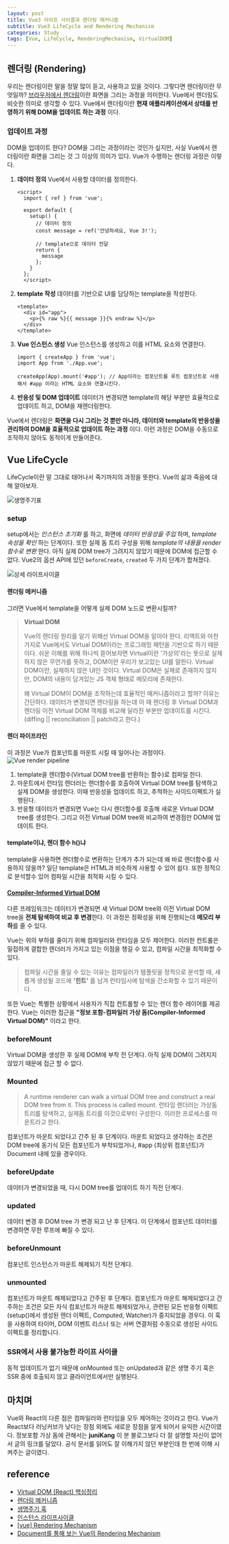 ```yaml
---
layout: post
title: Vue3 라이프 사이클과 렌더링 매커니즘
subtitle: Vue3 LifeCycle and Rendering Mechanism
categories: Study
tags: [Vue, LifeCycle, RenderingMechanism, VirtualDOM]
---
```


## 렌더링 (Rendering)

우리는 렌더링이란 말을 정말 많이 듣고, 사용하고 있을 것이다. 그렇다면 렌더링이란 무엇일까?
[브라우저에서 렌더링](https://developer.mozilla.org/ko/docs/Web/Performance/How_browsers_work)이란 화면을 그리는 과정을 의미한다.
Vue에서 렌더링도 비슷한 의미로 생각할 수 있다. Vue에서 렌더링이란 **현재 애플리케이션에서 상태를 반영하기 위해 DOM을 업데이트 하는 과정** 이다.

### 업데이트 과정

DOM을 업데이트 한다? DOM을 그리는 과정이라는 것인가 싶지만, 사실 Vue에서 렌더링이란 화면을 그리는 것 그 이상의 의미가 있다.
Vue가 수행하는 렌더링 과정은 이렇다.

1. **데이터 정의**
  Vue에서 사용할 데이터를 정의한다.

    ```Vue
    <script>
      import { ref } from 'vue';

      export default {
        setup() {
          // 데이터 정의
          const message = ref('안녕하세요, Vue 3!');

          // template으로 데이터 전달
          return {
            message
          };
        }
      };
      </script>
    ```

1. **template 작성**
  데이터를 기반으로 UI를 담당하는 template을 작성한다.

    ```Vue
    <template>
      <div id="app">
        <p>{% raw %}{{ message }}{% endraw %}</p>
      </div>
    </template>
    ```

1. **Vue 인스턴스 생성**
  Vue 인스턴스를 생성하고 이를 HTML 요소와 연결한다.

    ````Vue
    import { createApp } from 'vue';
    import App from './App.vue';

    createApp(App).mount('#app'); // App이라는 컴포넌트를 루트 컴포넌트로 사용해서 #app 이라는 HTML 요소와 연결시킨다.
    ````

1. **반응성 및 DOM 업데이트**
  데이터가 변경되면 template의 해당 부분만 효율적으로 업데이트 하고, DOM을 재렌더링한다.

Vue에서 렌더링은 **화면을 다시 그리는 것 뿐만 아니라, 데이터와 template의 반응성을 관리하여 DOM을 효율적으로 업데이트 하는 과정** 이다.
이런 과정은 DOM을 수동으로 조작하지 않아도 동적이게 만들어준다.

## Vue LifeCycle

LifeCycle이란 말 그대로 태어나서 죽기까지의 과정을 뜻한다. Vue의 삶과 죽음에 대해 알아보자.

![생명주기표](https://ko.vuejs.org/assets/lifecycle.d3fe54ca.png)

### setup

setup에서는 _인스턴스 초기화_ 를 하고, 화면에 _데이터 반응성을 주입_ 하며, _template 속성을 확인_ 하는 단계이다.
또한 실제 돔 트리 구성을 위해 _template의 내용을 render함수로 변환_ 한다. 아직 실제 DOM tree가 그려지지 않았기 때문에 DOM에 접근할 수 없다.
Vue2의 옵션 API에 있던 `beforeCreate`, `created` 두 가지 단계가 합쳐졌다.

![상세 라이프사이클](https://joshua1988.github.io/vue-camp/assets/img/lifecycle.dcbe29f6.png)

#### 렌더링 메커니즘

그러면 Vue에서 template을 어떻게 실제 DOM 노드로 변환시킬까?

> **Virtual DOM**
>
> Vue의 렌더링 원리를 알기 위해선 Virtual DOM을 알아야 한다. 리엑트와 마찬가지로 Vue에서도 Virtual DOM이라는 프로그래밍 패턴을 기반으로 하기 때문이다.
> 쉬운 이해를 위해 하나씩 뜯어보자면 Virtual이란 '가상의'라는 뜻으로 실제하지 않은 무언가를 뜻하고, DOM이란 우리가 보고있는 UI를 말한다.
> Virtual DOM이란, 실제하지 않은 UI인 것이다. Virtual DOM은 실제로 존재하지 않지만, DOM의 내용이 담겨있는 JS 객체 형태로 메모리에 존재한다.
>
> 왜 Virtual DOM이 DOM을 조작하는데 효율적인 매커니즘이라고 할까?
> 이유는 간단하다. 데이터가 변경되면 렌더링을 하는데 이 때 렌더링 후 Virtual DOM과 렌더링 이전 Virtual DOM 객체를 비교해 달라진 부분만 업데이트를 시킨다. (diffing || reconciliation || patch라고 한다.)

#### 렌더 파이프라인

이 과정은 Vue가 컴포넌트를 마운트 시킬 때 일어나는 과정이다.
![Vue render pipeline](https://ko.vuejs.org/assets/render-pipeline.879c8dc5.png)

1. template을 렌더함수(Virtual DOM tree를 반환하는 함수)로 컴파일 한다.
2. 마운트에서 런타임 렌더러는 렌더함수를 호출하여 Virtual DOM tree를 탐색하고 실제 DOM을 생성한다. 이때 반응성을 업데이트 하고, 추척하는 사이드이펙트가 실행된다.
3. 반응형 데이터가 변경되면 Vue는 다시 렌더함수를 호출해 새로운 Virtual DOM tree를 생성한다. 그리고 이전 Virtual DOM tree와 비교하여 변경점만 DOM에 업데이트 한다.

#### template이냐, 렌더 함수 h()냐

template을 사용하면 렌더함수로 변환하는 단계가 추가 되는데 왜 바로 렌더함수를 사용하지 않을까?
일단 template은 HTML과 비슷하게 사용할 수 있어 쉽다. 또한 정적으로 분석할수 있어 컴파일 시간을 최적화 시킬 수 있다.

#### [Compiler-Informed Virtual DOM](https://junikang.tistory.com/m/754)

다른 프레임워크는 데이터가 변경되면 새 Virtual DOM tree와 이전 Virtual DOM tree을 **전체 탐색하여 비교 후 변경**한다. 이 과정은 정확성을 위해 진행되는데 **메모리 부하**를 줄 수 있다.

Vue는 위의 부하를 줄이기 위해 컴파일러와 런타임을 모두 제어한다. 이러한 컨트롤은 밀접하게 결합한 렌더러가 가지고 있는 이점을 챙길 수 있고, 컴파일 시간을 최적화할 수 있다.
> 컴파일 시간을 줄일 수 있는 이유는 컴파일러가 템플릿을 정적으로 분석할 때, 새롭게 생성될 코드에 **'힌트'** 를 남겨 런타임시에 탐색을 간소화할 수 있기 때문이다.

또한 Vue는 특별한 상황에서 사용자가 직접 컨트롤할 수 있는 렌더 함수 레이어를 제공한다.
Vue는 이러한 접근을 **"정보 포함-컴파일러 가상 돔(Compiler-Informed Virtual DOM)"** 이라고 한다.

### beforeMount

Virtual DOM을 생성한 후 실제 DOM에 부착 전 단계다. 아직 실제 DOM이 그려지지 않았기 때문에 접근 할 수 없다.

### Mounted

> A runtime renderer can walk a virtual DOM tree and construct a real DOM tree from it. This process is called mount.
> 런타임 렌더러는 가상돔 트리를 탐색하고, 실제돔 트리를 이것으로부터 구성한다. 이러한 프로세스를 마운트라고 한다.

컴포넌트가 마운트 되었다고 간주 된 후 단계이다. 마운트 되었다고 생각하는 조건은 DOM tree에 동기식 모든 컴포넌트가 부착되었거나, #app (최상위 컴포넌트)가 Document 내에 있을 경우이다.

### beforeUpdate

데이터가 변경되었을 때, 다시 DOM tree를 업데이트 하기 직전 단계다.

### updated

데이터 변경 후 DOM tree 가 변경 되고 난 후 단계다. 이 단계에서 컴포넌트 데이터를 변경하면 무한 루프에 빠질 수 있다.

### beforeUnmount

컴포넌트 인스턴스가 마운트 해제되기 직전 단계다.

### unmounted

컴포넌트가 마운트 해제되었다고 간주된 후 단계다. 컴포넌트가 마운트 해제되었다고 간주하는 조건은 모든 자식 컴포넌트가 마운트 해제되었거나, 관련된 모든 반응형 이펙트(setup()에서 생성된 렌더 이펙트, Computed, Watcher)가 중지되었을 경우다. 이 훅을 사용하여 타이머, DOM 이벤트 리스너 또는 서버 연결처럼 수동으로 생성된 사이드 이펙트를 정리합니다.

### SSR에서 사용 불가능한 라이프 사이클

동적 업데이트가 없기 때문에 onMounted 또는 onUpdated과 같은 생명 주기 훅은 SSR 중에 호출되지 않고 클라이언트에서만 실행된다.

## 마치며

Vue와 React의 다른 점은 컴파일러와 런타임을 모두 제어하는 것이라고 한다. Vue가 React보다 러닝커브가 낮다는 장점 외에도 새로운 장점을 알게 되어서 유익한 시간이였다.
정보포함 가상 돔에 관해서는 **juniKang** 이 분 블로그보다 더 잘 설명할 자신이 없어서 글의 링크를 달았다. 공식 문서를 읽어도 잘 이해가지 않던 부분인데 한 번에 이해 시켜주는 글이였다.

## reference

- [Virtual DOM (React) 핵심정리](https://callmedevmomo.medium.com/virtual-dom-react-%ED%95%B5%EC%8B%AC%EC%A0%95%EB%A6%AC-bfbfcecc4fbb)
- [렌더링 메커니즘](https://ko.vuejs.org/guide/extras/rendering-mechanism.html)
- [생명주기 훅](https://ko.vuejs.org/guide/essentials/lifecycle.html)
- [인스턴스 라이프사이클](https://joshua1988.github.io/vue-camp/vue/life-cycle.html#%E1%84%8B%E1%85%B5%E1%86%AB%E1%84%89%E1%85%B3%E1%84%90%E1%85%A5%E1%86%AB%E1%84%89%E1%85%B3-%E1%84%85%E1%85%A1%E1%84%8B%E1%85%B5%E1%84%91%E1%85%B3%E1%84%89%E1%85%A1%E1%84%8B%E1%85%B5%E1%84%8F%E1%85%B3%E1%86%AF)
- [[vue] Rendering Mechanism](https://junikang.tistory.com/m/754)
- [Document를 통해 보는 Vue의 Rendering Mechanism](https://velog.io/@dsa2341/Document%EB%A5%BC-%ED%86%B5%ED%95%B4-%EB%B3%B4%EB%8A%94-Vue%EC%9D%98-Rendering-Mechanism)
